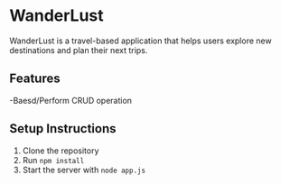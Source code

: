 # WanderLust

WanderLust is a travel-based application that helps users explore new destinations and plan their next trips.

## Features

-Baesd/Perform CRUD operation 

## Setup Instructions

1. Clone the repository
2. Run `npm install`
3. Start the server with `node app.js`
